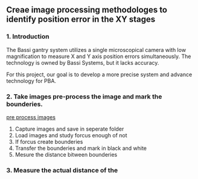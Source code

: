 ## Creae image processing methodologes to identify position error in the XY stages

### 1. Introduction

The Bassi gantry system utilizes a single microscopical camera with low magnification to measure X and Y axis position errors simultaneously. The technology is owned by Bassi Systems, but it lacks accuracy.

For this project, our goal is to develop a more precise system and advance technology for PBA. 


### 2. Take images pre-process the image and mark the bounderies.

[pre process images](https://github.com/malithjkd/2D_optical_vision_mapping/blob/main/pre_process_images.ipynb)

1. Capture images and save in seperate folder
2. Load images and study forcus enough of not
3. If forcus create bounderies
4. Transfer the bounderies and mark in black and white
5. Mesure the distance bitween bounderies
   

### 3. Measure the actual distance of the 


